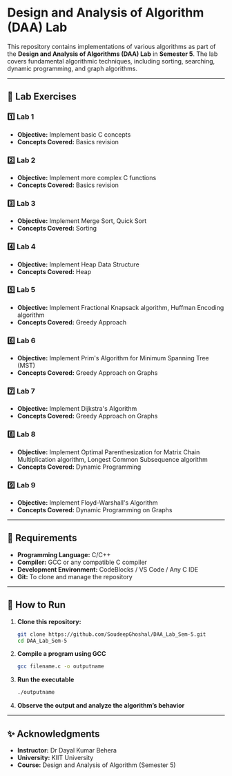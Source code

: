 # Design and Analysis of Algorithm (DAA) Lab

This repository contains implementations of various algorithms as part of the **Design and Analysis of Algorithms (DAA) Lab** in **Semester 5**. The lab covers fundamental algorithmic techniques, including sorting, searching, dynamic programming, and graph algorithms.

---

## 🔬 Lab Exercises

### 1️⃣ Lab 1
- **Objective:** Implement basic C concepts
- **Concepts Covered:** Basics revision

### 2️⃣ Lab 2
- **Objective:** Implement more complex C functions
- **Concepts Covered:** Basics revision

### 3️⃣ Lab 3
- **Objective:** Implement Merge Sort, Quick Sort
- **Concepts Covered:** Sorting

### 4️⃣ Lab 4
- **Objective:** Implement Heap Data Structure
- **Concepts Covered:** Heap

### 5️⃣ Lab 5
- **Objective:** Implement Fractional Knapsack algorithm, Huffman Encoding algorithm
- **Concepts Covered:** Greedy Approach

### 6️⃣ Lab 6
- **Objective:** Implement Prim's Algorithm for Minimum Spanning Tree (MST)
- **Concepts Covered:** Greedy Approach on Graphs

### 7️⃣ Lab 7
- **Objective:** Implement Dijkstra's Algorithm
- **Concepts Covered:** Greedy Approach on Graphs

### 8️⃣ Lab 8
- **Objective:** Implement Optimal Parenthesization for Matrix Chain Multiplication algorithm, Longest Common Subsequence algorithm
- **Concepts Covered:** Dynamic Programming

### 9️⃣ Lab 9
- **Objective:** Implement Floyd-Warshall's Algorithm
- **Concepts Covered:** Dynamic Programming on Graphs

---

## 📌 Requirements

- **Programming Language:** C/C++
- **Compiler:** GCC or any compatible C compiler
- **Development Environment:** CodeBlocks / VS Code / Any C IDE
- **Git:** To clone and manage the repository

---

## 🚀 How to Run

1. **Clone this repository:**
   ```bash
   git clone https://github.com/SoudeepGhoshal/DAA_Lab_Sem-5.git
   cd DAA_Lab_Sem-5
   ```
2. **Compile a program using GCC**
   ```bash
   gcc filename.c -o outputname
   ```
3. **Run the executable**
   ```bash
   ./outputname
   ```
4. **Observe the output and analyze the algorithm’s behavior**

---

## ✨ Acknowledgments
- **Instructor:** Dr Dayal Kumar Behera
- **University:** KIIT University
- **Course:** Design and Analysis of Algorithm (Semester 5)
